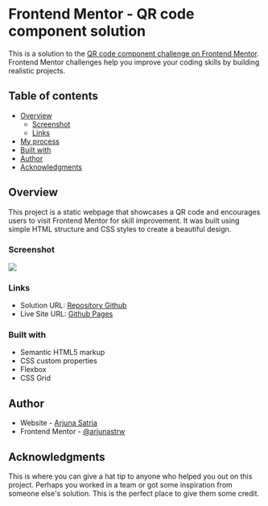 # Frontend Mentor - QR code component solution

This is a solution to the [QR code component challenge on Frontend Mentor](https://www.frontendmentor.io/challenges/qr-code-component-iux_sIO_H). Frontend Mentor challenges help you improve your coding skills by building realistic projects. 

## Table of contents

- [Overview](#overview)
  - [Screenshot](#screenshot)
  - [Links](#links)
- [My process](#my-process)
- [Built with](#built-with)
- [Author](#author)
- [Acknowledgments](#acknowledgments)


## Overview
This project is a static webpage that showcases a QR code and encourages users to visit Frontend Mentor for skill improvement. It was built using simple HTML structure and CSS styles to create a beautiful design.

### Screenshot

![](./ascreenshot.jpg)



### Links

- Solution URL: [Repository Github](https://github.com/arjunastrw/QR.Code.Component.github.io)
- Live Site URL: [Github Pages](https://arjunastrw.github.io/QR.Code.Component.github.io/)

### Built with

- Semantic HTML5 markup
- CSS custom properties
- Flexbox
- CSS Grid

## Author

- Website - [Arjuna Satria](https://arjunastrw.github.io/resumejuna.github.io/)
- Frontend Mentor - [@arjunastrw](https://www.frontendmentor.io/profile/arjunastrw)


## Acknowledgments

This is where you can give a hat tip to anyone who helped you out on this project. Perhaps you worked in a team or got some inspiration from someone else's solution. This is the perfect place to give them some credit.

